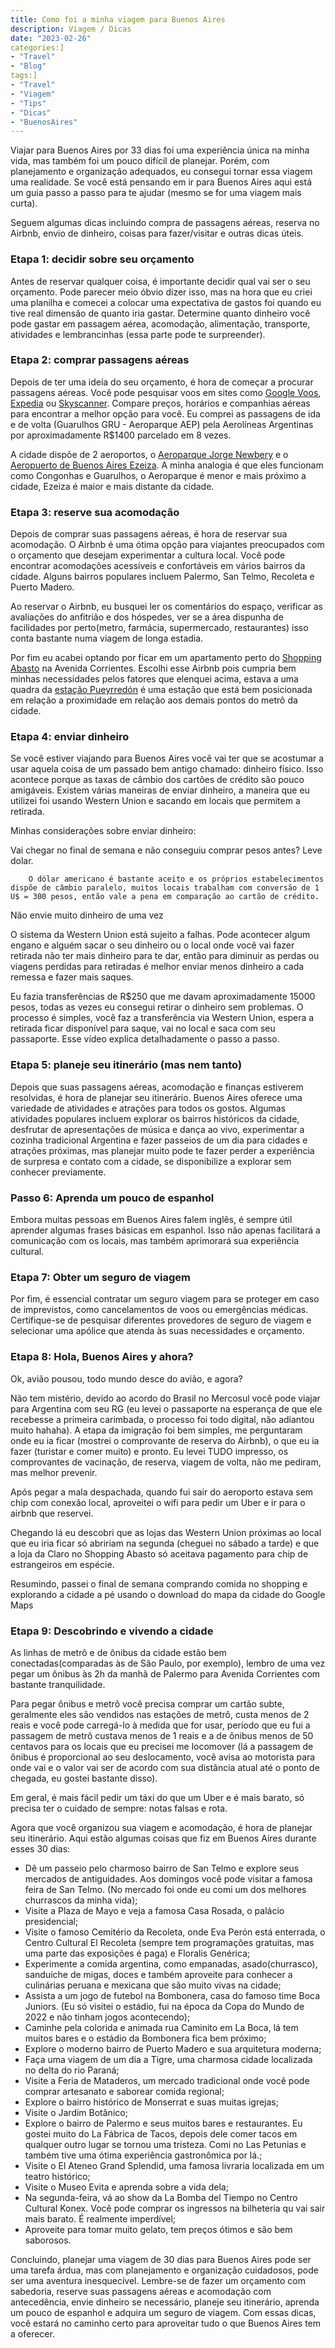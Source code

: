 ```yaml
---
title: Como foi a minha viagem para Buenos Aires
description: Viagem / Dicas
date: "2023-02-26"
categories:]
- "Travel"
- "Blog"
tags:]
- "Travel"
- "Viagem"
- "Tips"
- "Dicas"
- "BuenosAires"
---
```









Viajar para Buenos Aires por 33 dias foi uma experiência única na minha vida, mas também foi um pouco difícil de planejar. Porém, com planejamento e organização adequados, eu consegui tornar essa viagem uma realidade. Se você está pensando em ir para Buenos Aires aqui está um guia passo a passo para te ajudar (mesmo se for uma viagem mais curta). 

Seguem algumas dicas incluindo compra de passagens aéreas, reserva no Airbnb, envio de dinheiro, coisas para fazer/visitar e outras dicas úteis.



### Etapa 1: decidir sobre seu orçamento



Antes de reservar qualquer coisa, é importante decidir qual vai ser o seu orçamento. Pode parecer meio óbvio dizer isso, mas na hora que eu criei uma planilha e comecei a colocar uma expectativa de gastos foi quando eu tive real dimensão de quanto iria gastar. Determine quanto dinheiro você pode gastar em passagem aérea, acomodação, alimentação, transporte, atividades e lembrancinhas (essa parte pode te surpreender).



### Etapa 2: comprar passagens aéreas



Depois de ter uma ideia do seu orçamento, é hora de começar a procurar passagens aéreas. Você pode pesquisar voos em sites como [Google Voos](https://www.google.com/flights), [Expedia](https://www.expedia.com/) ou [Skyscanner](https://www.skyscanner.net/). Compare preços, horários e companhias aéreas para encontrar a melhor opção para você. Eu comprei as passagens de ida e de volta (Guarulhos GRU - Aeroparque AEP) pela Aerolíneas Argentinas por aproximadamente R$1400 parcelado em 8 vezes. 

A cidade dispõe de 2 aeroportos, o [Aeroparque Jorge Newbery](https://aeroparquebuenosaires.ar/) e o [Aeropuerto de Buenos Aires Ezeiza](https://aeropuertoezeiza.net/). A minha analogia é que eles funcionam como Congonhas e Guarulhos, o Aeroparque é menor e mais próximo a cidade, Ezeiza é maior e mais distante da cidade.



### Etapa 3: reserve sua acomodação



Depois de comprar suas passagens aéreas, é hora de reservar sua acomodação. O Airbnb é uma ótima opção para viajantes preocupados com o orçamento que desejam experimentar a cultura local. Você pode encontrar acomodações acessíveis e confortáveis ​​em vários bairros da cidade. Alguns bairros populares incluem Palermo, San Telmo, Recoleta e Puerto Madero.



Ao reservar o Airbnb, eu busquei ler os comentários do espaço, verificar as avaliações do anfitrião e dos hóspedes, ver se a área dispunha de facilidades por perto(metro, farmácia, supermercado, restaurantes) isso conta bastante numa viagem de longa estadia. 

Por fim eu acabei optando por ficar em um apartamento perto do [Shopping Abasto](https://www.abasto-shopping.com.ar/) na Avenida Corrientes. Escolhi esse Airbnb pois cumpria bem minhas necessidades pelos fatores que elenquei acima, estava a uma quadra da [estação Pueyrredón](https://pt.wikipedia.org/wiki/Esta%C3%A7%C3%A3o_Pueyrred%C3%B3n_Linha_B_do_Metro_de_Buenos_Aires) é uma estação que está bem posicionada em relação a proximidade em relação aos demais pontos do metrô da cidade.



### Etapa 4: enviar dinheiro



Se você estiver viajando para Buenos Aires você vai ter que se acostumar a usar aquela coisa de um passado bem antigo chamado: dinheiro físico. Isso acontece porque as taxas de câmbio dos cartões de crédito são pouco amigáveis. Existem várias maneiras de enviar dinheiro, a maneira que eu utilizei foi usando Western Union e sacando em locais que permitem a retirada. 

Minhas considerações sobre enviar dinheiro:

Vai chegar no final de semana e não conseguiu comprar pesos antes? Leve dolar. 

		O dólar americano é bastante aceito e os próprios estabelecimentos dispõe de câmbio paralelo, muitos locais trabalham com conversão de 1 U$ = 300 pesos, então vale a pena em comparação ao cartão de crédito.

Não envie muito dinheiro de uma vez

 O sistema da Western Union está sujeito a falhas. Pode acontecer algum engano e alguém sacar o seu dinheiro ou o local onde você vai fazer retirada não ter mais dinheiro para te dar, então para diminuir as perdas ou viagens perdidas para retiradas é melhor enviar menos dinheiro a cada remessa e fazer mais saques. 

Eu fazia transferências de R$250 que me davam aproximadamente 15000 pesos, todas as vezes eu consegui retirar o dinheiro sem problemas. O processo é simples, você faz a transferência via Western Union, espera a retirada ficar disponível para saque, vai no local e saca com seu passaporte. Esse vídeo explica detalhadamente o passo a passo.



### Etapa 5: planeje seu itinerário (mas nem tanto)



Depois que suas passagens aéreas, acomodação e finanças estiverem resolvidas, é hora de planejar seu itinerário. Buenos Aires oferece uma variedade de atividades e atrações para todos os gostos. Algumas atividades populares incluem explorar os bairros históricos da cidade, desfrutar de apresentações de música e dança ao vivo, experimentar a cozinha tradicional Argentina e fazer passeios de um dia para cidades e atrações próximas, mas planejar muito pode te fazer perder a experiência de surpresa e contato com a cidade, se disponibilize a explorar sem conhecer previamente. 



### Passo 6: Aprenda um pouco de espanhol



Embora muitas pessoas em Buenos Aires falem inglês, é sempre útil aprender algumas frases básicas em espanhol. Isso não apenas facilitará a comunicação com os locais, mas também aprimorará sua experiência cultural.



### Etapa 7: Obter um seguro de viagem



Por fim, é essencial contratar um seguro viagem para se proteger em caso de imprevistos, como cancelamentos de voos ou emergências médicas. Certifique-se de pesquisar diferentes provedores de seguro de viagem e selecionar uma apólice que atenda às suas necessidades e orçamento.



### Etapa 8: Hola, Buenos Aires y ahora?

Ok, avião pousou, todo mundo desce do avião, e agora?

Não tem mistério, devido ao acordo do Brasil no Mercosul você pode viajar para Argentina com seu RG (eu levei o passaporte na esperança de que ele recebesse a primeira carimbada, o processo foi todo digital, não adiantou muito hahaha). A etapa da imigração foi bem simples, me perguntaram onde eu ia ficar (mostrei o comprovante de reserva do Airbnb), o que eu ia fazer (turistar e comer muito) e pronto. Eu levei TUDO impresso, os comprovantes de vacinação, de reserva, viagem de volta, não me pediram, mas melhor prevenir.

Após pegar a mala despachada, quando fui sair do aeroporto estava sem chip com conexão local, aproveitei o wifi para pedir um Uber e ir para o airbnb que reservei.

Chegando lá eu descobri que as lojas das Western Union próximas ao local que eu iria ficar só abririam na segunda (cheguei no sábado a tarde) e que a loja da Claro no Shopping Abasto só aceitava pagamento para chip de estrangeiros em espécie.

Resumindo, passei o final de semana comprando comida no shopping e explorando a cidade a pé usando o download do mapa da cidade do Google Maps



### Etapa 9: Descobrindo e vivendo a cidade



As linhas de metrô e de ônibus da cidade estão bem conectadas(comparadas às de São Paulo, por exemplo), lembro de uma vez pegar um ônibus às 2h da manhã de Palermo para Avenida Corrientes com bastante tranquilidade. 

Para pegar ônibus e metrô você precisa comprar um cartão subte, geralmente eles são vendidos nas estações de metrô, custa menos de 2 reais e você pode carregá-lo à medida que for usar, período que eu fui a passagem de metrô custava menos de 1 reais e a de ônibus menos de 50 centavos para os locais que eu precisei me locomover (lá a passagem de ônibus é proporcional ao seu deslocamento, você avisa ao motorista para onde vai e o valor vai ser de acordo com sua distância atual até o ponto de chegada, eu gostei bastante disso).

Em geral, é mais fácil pedir um táxi do que um Uber e é mais barato, só precisa ter o cuidado de sempre: notas falsas e rota.



Agora que você organizou sua viagem e acomodação, é hora de planejar seu itinerário. Aqui estão algumas coisas que fiz em Buenos Aires durante esses 30 dias:

<ul>

<li>Dê um passeio pelo charmoso bairro de San Telmo e explore seus mercados de antiguidades. Aos domingos você pode visitar a famosa feira de San Telmo. (No mercado foi onde eu comi um dos melhores churrascos da minha vida);</li>

<li>Visite a Plaza de Mayo e veja a famosa Casa Rosada, o palácio presidencial;</li>

<li>Visite o famoso Cemitério da Recoleta, onde Eva Perón está enterrada, o Centro Cultural El Recoleta (sempre tem programações gratuitas, mas uma parte das exposições é paga) e Floralis Genérica;</li>

<li>Experimente a comida argentina, como empanadas, asado(churrasco), sanduíche de migas, doces e também aproveite para conhecer a culinárias peruana e mexicana que são muito vivas na cidade;</li>

<li>Assista a um jogo de futebol na Bombonera, casa do famoso time Boca Juniors. (Eu só visitei o estádio, fui na época da Copa do Mundo de 2022 e não tinham jogos acontecendo);</li>

<li>Caminhe pela colorida e animada rua Caminito em La Boca, lá tem muitos bares e o estádio da Bombonera fica bem próximo;</li>

<li>Explore o moderno bairro de Puerto Madero e sua arquitetura moderna;</li>

<li>Faça uma viagem de um dia a Tigre, uma charmosa cidade localizada no delta do rio Paraná;</li>

<li>Visite a Feria de Mataderos, um mercado tradicional onde você pode comprar artesanato e saborear comida regional;</li>

<li>Explore o bairro histórico de Monserrat e suas muitas igrejas;</li>

<li>Visite o Jardim Botânico;</li>

<li>Explore o bairro de Palermo e seus muitos bares e restaurantes. Eu gostei muito do La Fábrica de Tacos, depois dele comer tacos em qualquer outro lugar se tornou uma tristeza. Comi no Las Petunias e também tive uma ótima experiência gastronômica por lá.;</li>

<li>Visite o El Ateneo Grand Splendid, uma famosa livraria localizada em um teatro histórico;</li>

<li>Visite o Museo Evita e aprenda sobre a vida dela;</li>

<li>Na segunda-feira, vá ao show da La Bomba del Tiempo no Centro Cultural Konex. Você pode comprar os ingressos na bilheteria qu vai sair mais barato. É realmente imperdível;</li>

<li>Aproveite para tomar muito gelato, tem preços ótimos e são bem saborosos.</li>

</ul>	





Concluindo, planejar uma viagem de 30 dias para Buenos Aires pode ser uma tarefa árdua, mas com planejamento e organização cuidadosos, pode ser uma aventura inesquecível. Lembre-se de fazer um orçamento com sabedoria, reserve suas passagens aéreas e acomodação com antecedência, envie dinheiro se necessário, planeje seu itinerário, aprenda um pouco de espanhol e adquira um seguro de viagem. Com essas dicas, você estará no caminho certo para aproveitar tudo o que Buenos Aires tem a oferecer.


